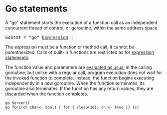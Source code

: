 # Go statements

A "go" statement starts the execution of a function call as an independent concurrent thread of control, or goroutine, within the same address space.

<pre>
<a id="GoStmt">GoStmt</a> = "go" <a href="/Expressions/operators.html#Expression">Expression</a> .
</pre>

The expression must be a function or method call; it cannot be parenthesized. Calls of built-in functions are restricted as for [expression statements](/Statements/expression_statements.html).

The function value and parameters are [evaluated as usual](/Expressions/calls.html) in the calling goroutine, but unlike with a regular call, program execution does not wait for the invoked function to complete. Instead, the function begins executing independently in a new goroutine. When the function terminates, its goroutine also terminates. If the function has any return values, they are discarded when the function completes.

    go Server()
    go func(ch chan<- bool) { for { sleep(10); ch <- true }} (c)